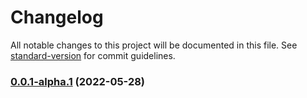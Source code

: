 # Changelog

All notable changes to this project will be documented in this file. See [standard-version](https://github.com/conventional-changelog/standard-version) for commit guidelines.

### [0.0.1-alpha.1](https://github.com/singcl/taro/compare/v0.0.1-alpha.0...v0.0.1-alpha.1) (2022-05-28)
